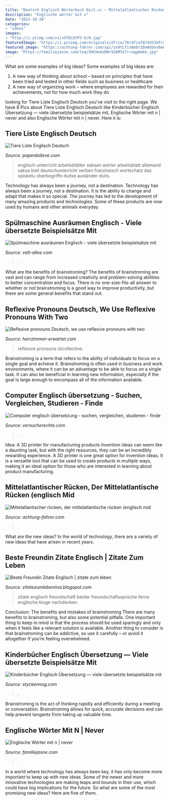 ```yaml
---
title: "Deutsch Englisch Wörterbuch Dict.cc ~ Mittelatlantischer Rücken, Der Mittelatlantische Rücken (englisch Mid"
description: "Englische wörter mit n"
date: "2022-10-28"
categories:
- "ideas"
images:
- "http://i.ytimg.com/vi/x5YDLDtP3-k/0.jpg"
featuredImage: "https://i.pinimg.com/originals/df/ce/78/dfce7874d33afc96c8e0216a546878bd.jpg"
featured_image: "https://achtung-fahrer.com/xpi/zx9tLfixBeDr2DxWSUnv8wHaE7.jpg"
image: "https://familiejasne.com/leq/XHCHx6oDNr92AMlkfrraqgHaKe.jpg"
---
```



What are some examples of big ideas?
Some examples of big ideas are: 
1. A new way of thinking about school – based on principles that have been tried and tested in other fields such as business or healthcare
2. A new way of organizing work – where employees are rewarded for their achievements, not for how much work they do

	

		
looking for Tiere Liste Englisch Deutsch you've visit to the right page. We have 8 Pics about Tiere Liste Englisch Deutsch like Kinderbücher Englisch Übersetzung — viele übersetzte beispielsätze mit, Englische Wörter mit n | never and also Englische Wörter mit n | never. Here it is:
		
    
## Tiere Liste Englisch Deutsch

<img loading=lazy src="https://i.pinimg.com/originals/df/ce/78/dfce7874d33afc96c8e0216a546878bd.jpg" onerror="this.onerror=null;this.src='https://tse1.mm.bing.net/th?id=OIP.iia95RXWkbA-MSKRSjAloQHaKe&amp;pid=15.1';" alt="Tiere Liste Englisch Deutsch">

_Source: paperdolleve.com_

>englisch unterricht arbeitsblätter saksan wörter arbeitsblatt allemand saksa kieli deutschunterricht verben französisch wortschatz daz opiskelu oberbegriffe duitse ausländer duits. 

	

Technology has always been a journey, not a destination.
Technology has always been a journey, not a destination. It is the ability to change and adapt that makes it so special. The journey has led to the development of many amazing products and technologies. Some of these products are now used by humans and other animals everyday.

    
## Spülmaschine Ausräumen Englisch - Viele übersetzte Beispielsätze Mit

<img loading=lazy src="https://valt-allee.com/xoawz/6Mi59PY8M3cH0ru4GEBh2gAAAA.jpg" onerror="this.onerror=null;this.src='https://tse3.mm.bing.net/th?id=OIP.BamhjmInAalM-xfLxiNPsAAAAA&amp;pid=15.1';" alt="Spülmaschine ausräumen Englisch - viele übersetzte beispielsätze mit">

_Source: valt-allee.com_

>. 

	

What are the benefits of brainstroming?
The benefits of brainstroming are vast and can range from increased creativity and problem-solving abilities to better concentration and focus. There is no one-size-fits-all answer to whether or not brainstroming is a good way to improve productivity, but there are some general benefits that stand out.

    
## Reflexive Pronouns Deutsch, We Use Reflexive Pronouns With Two

<img loading=lazy src="https://herrzimmer-erwartet.com/xdde/iEoxneilANpDAO8n5imUewHaKd.jpg" onerror="this.onerror=null;this.src='https://tse3.mm.bing.net/th?id=OIP.Rz3v6wUg2p_BmHbTFI-saQAAAA&amp;pid=15.1';" alt="Reflexive pronouns Deutsch, we use reflexive pronouns with two">

_Source: herrzimmer-erwartet.com_

>reflexive pronouns islcollective. 

	

Brainstroming is a term that refers to the ability of individuals to focus on a single goal and achieve it. Brainstroming is often used in business and work environments, where it can be an advantage to be able to focus on a single task. It can also be beneficial in learning new information, especially if the goal is large enough to encompass all of the information available.

    
## Computer Englisch übersetzung - Suchen, Vergleichen, Studieren - Finde

<img loading=lazy src="https://versucherechte.com/bflw/LE4ZaWw12XNcXnhs7_145gHaHa.jpg" onerror="this.onerror=null;this.src='https://tse1.mm.bing.net/th?id=OIP.MdsHEHFRaXTrnWnuofn15gAAAA&amp;pid=15.1';" alt="Computer englisch übersetzung - suchen, vergleichen, studieren - finde">

_Source: versucherechte.com_

>. 

	

Idea: A 3D printer for manufacturing products
Invention ideas can seem like a daunting task, but with the right resources, they can be an incredibly rewarding experience. A 3D printer is one great option for Invention ideas. It is a versatile tool that can be used to create products in multiple ways, making it an ideal option for those who are interested in learning about product manufacturing.

    
## Mittelatlantischer Rücken, Der Mittelatlantische Rücken (englisch Mid

<img loading=lazy src="https://achtung-fahrer.com/xpi/zx9tLfixBeDr2DxWSUnv8wHaE7.jpg" onerror="this.onerror=null;this.src='https://tse2.mm.bing.net/th?id=OIP.KoEKty_CxKBZ8hjBDLy5uQAAAA&amp;pid=15.1';" alt="Mittelatlantischer rücken, der mittelatlantische rücken (englisch mid">

_Source: achtung-fahrer.com_

>. 

	

What are the new ideas?
In the world of technology, there are a variety of new ideas that have arisen in recent years.

    
## Beste Freundin Zitate Englisch | Zitate Zum Leben

<img loading=lazy src="http://i.ytimg.com/vi/x5YDLDtP3-k/0.jpg" onerror="this.onerror=null;this.src='https://tse2.mm.bing.net/th?id=OIP.Ke0kei27T1DbchqNyOU0VwHaFj&amp;pid=15.1';" alt="Beste Freundin Zitate Englisch | zitate zum leben">

_Source: zitatezumlebeniina.blogspot.com_

>zitate englisch freundschaft bester freundschaftssprüche ferne englische kluge nachdenken. 

	

Conclusion: The benefits and mistakes of brainstroming
There are many benefits to brainstroming, but also some potential pitfalls. One important thing to keep in mind is that the process should be used sparingly and only when it feels like a relevant solution is available. Another thing to consider is that brainstroming can be addictive, so use it carefully – or avoid it altogether if you’re feeling overwhelmed.

    
## Kinderbücher Englisch Übersetzung — Viele übersetzte Beispielsätze Mit

<img loading=lazy src="https://styckennog.com/gmkwq/EXuaiH8RLrCUOzGE7yhdhQAAAA.jpg" onerror="this.onerror=null;this.src='https://tse3.mm.bing.net/th?id=OIP.aGssRkneQb5bS7nqzGLbBQAAAA&amp;pid=15.1';" alt="Kinderbücher Englisch Übersetzung — viele übersetzte beispielsätze mit">

_Source: styckennog.com_

>. 

	

Brainstroming is the act of thinking rapidly and efficiently during a meeting or conversation. Brainstroming allows for quick, accurate decisions and can help prevent tangents from taking up valuable time.

    
## Englische Wörter Mit N | Never

<img loading=lazy src="https://familiejasne.com/leq/XHCHx6oDNr92AMlkfrraqgHaKe.jpg" onerror="this.onerror=null;this.src='https://tse4.mm.bing.net/th?id=OIP.zwee3wwyCeo-4Siv6RF26gAAAA&amp;pid=15.1';" alt="Englische Wörter mit n | never">

_Source: familiejasne.com_

>. 

	

In a world where technology has always been key, it has only become more important to keep up with new ideas. Some of the newer and more innovative technologies are making leaps and bounds in their use, which could have big implications for the future. So what are some of the most promising new ideas? Here are five of them.

